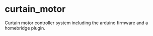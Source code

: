 # curtain_motor
Curtain motor controller system including the arduino firmware and a homebridge plugin.

